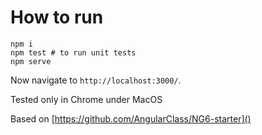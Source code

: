 # How to run

```
npm i
npm test # to run unit tests
npm serve
```

Now navigate to `http://localhost:3000/`.

Tested only in Chrome under MacOS

Based on [https://github.com/AngularClass/NG6-starter]()
